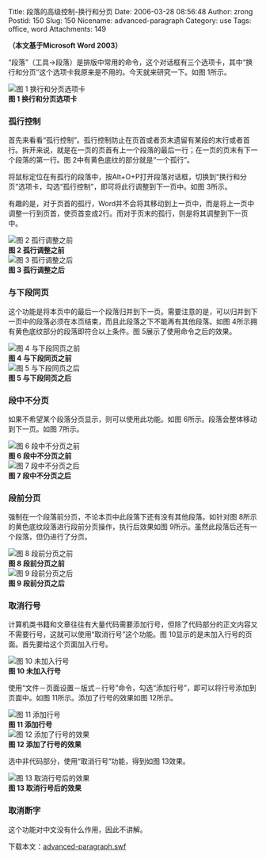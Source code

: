 Title: 段落的高级控制-换行和分页
Date: 2006-03-28 08:56:48
Author: zrong
Postid: 150
Slug: 150
Nicename: advanced-paragraph
Category: use
Tags: office, word
Attachments: 149

**（本文基于Microsoft Word 2003）**

“段落”（工具-\>段落）是排版中常用的命令，这个对话框有三个选项卡，其中“换行和分页”这个选项卡我原来是不用的。今天就来研究一下。如图
1所示。

![图 1 换行和分页选项卡](/wp-content/uploads/2006/03/para01.png)  
**图 1 换行和分页选项卡**

<!--more-->

### 孤行控制

首先来看看“孤行控制”。孤行控制防止在页首或者页末遗留有某段的末行或者首行。拆开来说，就是在一页的页首有上一个段落的最后一行；在一页的页末有下一个段落的第一行。图
2中有黄色底纹的部分就是“一个孤行”。  

将鼠标定位在有孤行的段落中，按Alt+O+P打开段落对话框，切换到“换行和分页”选项卡，勾选“孤行控制”，即可将此行调整到下一页中。如图
3所示。  

有趣的是，对于页首的孤行，Word并不会将其移动到上一页中，而是将上一页中调整一行到页首，使页首变成2行。而对于页末的孤行，则是将其调整到下一页中。

![图 2 孤行调整之前](/wp-content/uploads/2006/03/para02.png)  
**图 2 孤行调整之前**  
![图 3 孤行调整之后](/wp-content/uploads/2006/03/para03.png)  
**图 3 孤行调整之后**

### 与下段同页

这个功能是将本页中的最后一个段落归并到下一页。需要注意的是，可以归并到下一页中的段落必须在本页结束，而且此段落之下不能再有其他段落。如图
4所示拥有黄色底纹部分的段落即符合以上条件。图
5展示了使用命令之后的效果。

![图 4 与下段同页之前](/wp-content/uploads/2006/03/para04.png)  
**图 4 与下段同页之前**  
![图 5 与下段同页之后](/wp-content/uploads/2006/03/para05.png)  
**图 5 与下段同页之后**

### 段中不分页

如果不希望某个段落分页显示，则可以使用此功能。如图
6所示。段落会整体移动到下一页。如图 7所示。

![图 6 段中不分页之前](/wp-content/uploads/2006/03/para06.png)  
**图 6 段中不分页之前**  
![图 7 段中不分页之后](/wp-content/uploads/2006/03/para07.png)  
**图 7 段中不分页之后**

### 段前分页

强制在一个段落前分页，不论本页中此段落下还有没有其他段落。如针对图
8所示的黄色底纹段落进行段前分页操作，执行后效果如图
9所示。虽然此段落后还有一个段落，但仍进行了分页。

![图 8 段前分页之前](/wp-content/uploads/2006/03/para08.png)  
**图 8 段前分页之前**  
![图 9 段前分页之后](/wp-content/uploads/2006/03/para09.png)  
**图 9 段前分页之后**

### 取消行号

计算机类书籍和文章往往有大量代码需要添加行号，但除了代码部分的正文内容又不需要行号，这就可以使用“取消行号”这个功能。图
10显示的是未加入行号的页面。首先要给这个页面加入行号。

![图 10 未加入行号](/wp-content/uploads/2006/03/para10.png)  
**图 10 未加入行号**

使用“文件－页面设置－版式－行号”命令，勾选“添加行号”，即可以将行号添加到页面中。如图
11所示。添加了行号的效果如图 12所示。

![图 11 添加行号](/wp-content/uploads/2006/03/para11.png)  
**图 11 添加行号**  
![图 12 添加了行号的效果](/wp-content/uploads/2006/03/para12.png)  
**图 12 添加了行号的效果**

选中非代码部分，使用“取消行号”功能，得到如图 13效果。

![图 13 取消行号后的效果](/wp-content/uploads/2006/03/para13.png)  
**图 13 取消行号后的效果**

### 取消断字

这个功能对中文没有什么作用，因此不讲解。

下载本文：<span
id="p149">[advanced-paragraph.swf](http://zengrong.net/wp-content/uploads/2006/03/advanced-paragraph.swf)</span>

